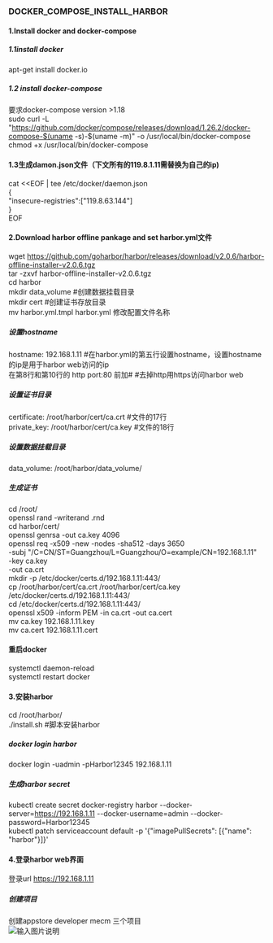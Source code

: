 ### DOCKER_COMPOSE_INSTALL_HARBOR
#### 1.Install docker and docker-compose
##### 1.1install docker 
apt-get install  docker.io 
##### 1.2 install docker-compose
要求docker-compose version >1.18 \
sudo curl -L "https://github.com/docker/compose/releases/download/1.26.2/docker-compose-$(uname -s)-$(uname -m)" -o /usr/local/bin/docker-compose \
chmod +x /usr/local/bin/docker-compose   
#### 1.3生成damon.json文件（下文所有的119.8.1.11需替换为自己的ip) 
cat <<EOF | tee /etc/docker/daemon.json   
{                                               
    "insecure-registries":["119.8.63.144"]     
}  \
EOF
#### 2.Download harbor offline pankage and set harbor.yml文件
wget https://github.com/goharbor/harbor/releases/download/v2.0.6/harbor-offline-installer-v2.0.6.tgz \
tar -zxvf harbor-offline-installer-v2.0.6.tgz \
cd harbor \
mkdir data_volume  #创建数据挂载目录 \
mkdir cert         #创建证书存放目录  \
mv  harbor.yml.tmpl harbor.yml  修改配置文件名称 
##### 设置hostname 
hostname: 192.168.1.11  #在harbor.yml的第五行设置hostname，设置hostname的ip是用于harbor web访问的ip \
在第8行和第10行的 http  port:80 前加#      #去掉http用https访问harbor web 
##### 设置证书目录
certificate: /root/harbor/cert/ca.crt   #文件的17行 \
private_key: /root/harbor/cert/ca.key   #文件的18行 
##### 设置数据挂载目录
data_volume: /root/harbor/data_volume/
##### 生成证书
cd /root/  \
openssl rand -writerand .rnd   
cd harbor/cert/  \
openssl genrsa -out ca.key 4096  \
openssl req -x509 -new -nodes -sha512 -days 3650 \
    -subj "/C=CN/ST=Guangzhou/L=Guangzhou/O=example/CN=192.168.1.11" \
    -key ca.key \
    -out ca.crt \
mkdir -p /etc/docker/certs.d/192.168.1.11:443/   \
cp /root/harbor/cert/ca.crt   /root/harbor/cert/ca.key    /etc/docker/certs.d/192.168.1.11:443/  \
cd /etc/docker/certs.d/192.168.1.11:443/  \
openssl x509 -inform PEM -in ca.crt -out ca.cert   \
mv ca.key  192.168.1.11.key   \
mv ca.cert 192.168.1.11.cert   
#### 重启docker
systemctl daemon-reload  
systemctl restart docker 
#### 3.安装harbor
cd  /root/harbor/   \
./install.sh    #脚本安装harbor 
##### docker login harbor
docker login -uadmin -pHarbor12345 192.168.1.11
##### 生成harbor secret
kubectl create secret docker-registry  harbor  --docker-server=https://192.168.1.11 --docker-username=admin  --docker-password=Harbor12345 \
kubectl patch serviceaccount default -p '{"imagePullSecrets": [{"name": "harbor"}]}'
#### 4.登录harbor web界面
登录url https://192.168.1.11
##### 创建项目
创建appstore developer mecm 三个项目 \
![输入图片说明](https://images.gitee.com/uploads/images/2021/0331/145024_f78e2fed_7624663.png "屏幕截图.png")
